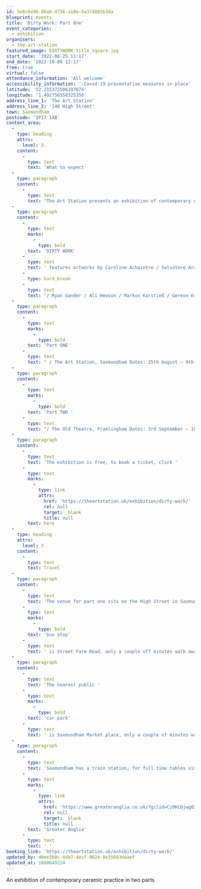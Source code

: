 ```yaml
---
id: 5e8c6e96-86ab-4756-a10e-6a37d085b3da
blueprint: events
title: 'Dirty Work: Part One'
event_categories:
  - exhibition
organisers:
  - the-art-station
featured_image: DIRTYWORK_title_square.jpg
start_date: '2022-08-25 11:17'
end_date: '2022-10-09 12:17'
free: true
virtual: false
attendance_information: 'All welcome'
accessibility_information: '-Covid-19 preventative measures in place'
latitude: '52.215372506197674'
longitude: '1.492756558325356'
address_line_1: 'The Art Station'
address_line_2: '148 High Street'
town: Saxmundham
postcode: 'IP17 1AB'
content_area:
  -
    type: heading
    attrs:
      level: 3
    content:
      -
        type: text
        text: 'What to expect'
  -
    type: paragraph
    content:
      -
        type: text
        text: "The Art Station presents an exhibition of contemporary ceramic practice in two parts.\_"
  -
    type: paragraph
    content:
      -
        type: text
        marks:
          -
            type: bold
        text: 'DIRTY WORK'
      -
        type: text
        text: ' features artworks by Caroline Achaintre / Salvatore Arancio / William Cobbing / Karen Densham'
      -
        type: hard_break
      -
        type: text
        text: "/ Ryan Gander / Ali Hewson / Markus Karstieß / Gereon Krebber / Richard Oliver / Nicholas Pope / Linda Sormin / Urara Tsuchiya / Clare Twomey / Anne Wenzel plus a diverse programme of events including a public Raku firing, artist talks, and live performances by William Cobbing.\_"
  -
    type: paragraph
    content:
      -
        type: text
        marks:
          -
            type: bold
        text: 'Part ONE'
      -
        type: text
        text: " / The Art Station, Saxmundham Dates: 25th August – 9th October 2022 Launch: Thursday 25th August, 6pm – 9pm Featuring live performances by William Cobbing\_"
  -
    type: paragraph
    content:
      -
        type: text
        marks:
          -
            type: bold
        text: 'Part TWO '
      -
        type: text
        text: "/ The Old Theatre, Framlingham Dates: 3rd September – 18th September 2022 Launch: Saturday 3rd September, 12pm – 5pm Featuring live performances by William Cobbing\_"
  -
    type: paragraph
    content:
      -
        type: text
        text: 'The exhibition is free, to book a ticket, click '
      -
        type: text
        marks:
          -
            type: link
            attrs:
              href: 'https://theartstation.uk/exhibition/dirty-work/'
              rel: null
              target: _blank
              title: null
        text: here
  -
    type: heading
    attrs:
      level: 3
    content:
      -
        type: text
        text: Travel
  -
    type: paragraph
    content:
      -
        type: text
        text: 'The venue for part one sits on the High Street in Saxmundham. The closet '
      -
        type: text
        marks:
          -
            type: bold
        text: 'bus stop'
      -
        type: text
        text: ' is Street Farm Road, only a couple off minutes walk away.'
  -
    type: paragraph
    content:
      -
        type: text
        text: 'The nearest public '
      -
        type: text
        marks:
          -
            type: bold
        text: 'car park'
      -
        type: text
        text: ' is Saxmundham Market place, only a couple of minutes walk from the venue.'
  -
    type: paragraph
    content:
      -
        type: text
        text: 'Saxmundham has a train station, for full time tables visit '
      -
        type: text
        marks:
          -
            type: link
            attrs:
              href: 'https://www.greateranglia.co.uk/?gclid=Cj0KCQjwgO2XBhCaARIsANrW2X3rpHh8wGu5O9jmE0pzhCMjCvUKT9aYXblWqS4pgRDJZ2W37oHPnfAaAj-9EALw_wcB'
              rel: null
              target: _blank
              title: null
        text: 'Greater Anglia'
      -
        type: text
        text: ' '
booking_link: 'https://theartstation.uk/exhibition/dirty-work/'
updated_by: d0ee360c-4db7-4ecf-9024-8e35603daaef
updated_at: 1660649224
---
```

An exhibition of contemporary ceramic practice in two parts